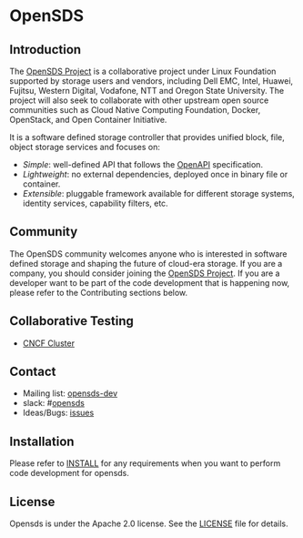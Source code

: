 # OpenSDS

## Introduction

The [OpenSDS Project](https://opensds.io/) is a collaborative project under Linux
Foundation supported by storage users and vendors, including
Dell EMC, Intel, Huawei, Fujitsu, Western Digital, Vodafone, NTT and Oregon State University. The project
will also seek to collaborate with other upstream open source communities
such as Cloud Native Computing Foundation, Docker, OpenStack, and Open
Container Initiative. 

It is a software defined storage controller that provides 
unified block, file, object storage services and focuses on:

* *Simple*: well-defined API that follows the [OpenAPI](https://github.com/OAI/OpenAPI-Specification) specification.
* *Lightweight*: no external dependencies, deployed once in binary file or container.
* *Extensible*: pluggable framework available for different storage systems, identity services, capability filters, etc.

## Community

The OpenSDS community welcomes anyone who is interested in software defined
storage and shaping the future of cloud-era storage. If you are a company,
you should consider joining the [OpenSDS Project](https://opensds.io/). 
If you are a developer want to be part of the code development that is happening
now, please refer to the Contributing sections below.

## Collaborative Testing

* [CNCF Cluster](https://github.com/cncf/cluster/issues/30)

## Contact

* Mailing list: [opensds-dev](https://groups.google.com/forum/?hl=en#!forum/opensds-dev)
* slack: #[opensds](https://opensds.slack.com)
* Ideas/Bugs: [issues](https://github.com/opensds/opensds/issues)

## Installation

Please refer to [INSTALL](https://github.com/opensds/opensds/wiki) for any requirements when you want to perform code
development for opensds.

## License

Opensds is under the Apache 2.0 license. See the [LICENSE](../../LICENSE) file for details.
